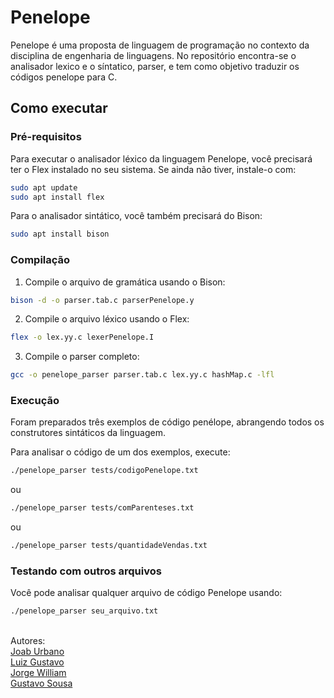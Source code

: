 # Penelope

Penelope é uma proposta de linguagem de programação no contexto da disciplina de engenharia de linguagens. No repositório encontra-se o analisador lexico e o síntatico, parser, e tem como objetivo traduzir os códigos penelope para C.

## Como executar

### Pré-requisitos

Para executar o analisador léxico da linguagem Penelope, você precisará ter o Flex instalado no seu sistema. Se ainda não tiver, instale-o com:

```bash
sudo apt update
sudo apt install flex
```

Para o analisador sintático, você também precisará do Bison:

```bash
sudo apt install bison
```

### Compilação

1. Compile o arquivo de gramática usando o Bison:

```bash
bison -d -o parser.tab.c parserPenelope.y
```

2. Compile o arquivo léxico usando o Flex:

```bash
flex -o lex.yy.c lexerPenelope.I
```

3. Compile o parser completo:

```bash
gcc -o penelope_parser parser.tab.c lex.yy.c hashMap.c -lfl
```

### Execução

Foram preparados três exemplos de código penélope, abrangendo todos os construtores sintáticos da linguagem.

Para analisar o código de um dos exemplos, execute:

```bash
./penelope_parser tests/codigoPenelope.txt
```
ou
```bash
./penelope_parser tests/comParenteses.txt
```
ou
```bash
./penelope_parser tests/quantidadeVendas.txt
```

### Testando com outros arquivos

Você pode analisar qualquer arquivo de código Penelope usando:

```bash
./penelope_parser seu_arquivo.txt
```

<br>Autores:<br>
<a href="https://github.com/JoabUrbano">Joab Urbano</a><br>
<a href="https://github.com/luizgustavoou">Luiz Gustavo</a><br>
<a href="https://github.com/Jorgelino328">Jorge William</a><br>
<a href="https://github.com/Gustavobiz">Gustavo Sousa</a><br>

